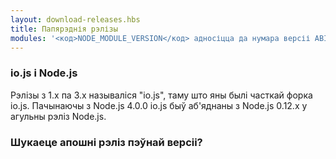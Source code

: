 ```yaml
---
layout: download-releases.hbs
title: Папярэднія рэлізы
modules: '<код>NODE_MODULE_VERSION</код> адносіцца да нумара версіі ABI (двайковы інтэрфейс праграмы) Node.js, які выкарыстоўваецца для вызначэння таго, якія версіі двайковых файлаў C++ дапаўненняў, скампіляваных Node.js, можна загружаць без паўторнай кампіляцыі. Раней, у больш ранніх версіях, яно захоўвалася як шаснаццатковае значэнне, але цяпер прадстаўлена ў выглядзе цэлага ліку.'
---
```


### io.js і Node.js

Рэлізы з 1.x па 3.x называліся "io.js", таму што яны былі часткай форка io.js. Пачынаючы з Node.js 4.0.0 io.js быў аб'яднаны з Node.js 0.12.x у агульны рэліз Node.js.

### Шукаеце апошні рэліз пэўнай версіі?
